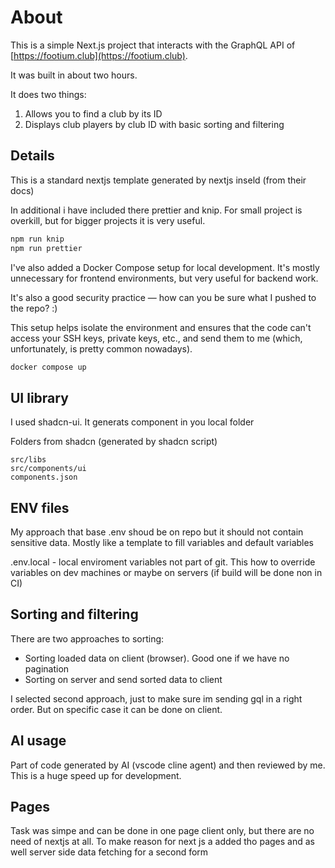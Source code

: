 # About

This is a simple Next.js project that interacts with the GraphQL API of [https://footium.club](https://footium.club). 

It was built in about two hours.

It does two things:

1) Allows you to find a club by its ID
2) Displays club players by club ID with basic sorting and filtering

## Details

This is a standard nextjs template generated by nextjs inseld (from their docs)

In additional i have included there prettier and knip. For small project is overkill, but for bigger projects it is very useful.

```bash
npm run knip
npm run prettier
```

I've also added a Docker Compose setup for local development. It's mostly unnecessary for frontend environments, but very useful for backend work.

It's also a good security practice — how can you be sure what I pushed to the repo? :)

This setup helps isolate the environment and ensures that the code can't access your SSH keys, private keys, etc., and send them to me (which, unfortunately, is pretty common nowadays).

```bash
docker compose up
```

## UI library

I used shadcn-ui. It generats component in you local folder 

Folders from shadcn (generated by shadcn script)

```
src/libs
src/components/ui
components.json
```


## ENV files

My approach that base .env shoud be on repo but it should not contain sensitive data. Mostly like a template to fill variables and default variables

.env.local - local enviroment variables not part of git. This how to override variables on dev machines or maybe on servers (if build will be done non in CI)


## Sorting and filtering

There are two approaches to sorting:
- Sorting loaded data on client (browser). Good one if we have no pagination
- Sorting on server and send sorted data to client

I selected second approach, just to make sure im sending gql in a right order. But on specific case it can be done on client.

## AI usage 

Part of code generated by AI (vscode cline agent) and then reviewed by me. This is a huge speed up for development.


## Pages 
Task was simpe and can be done in one page client only, but there are no need of nextjs at all. To make reason for next js a added tho pages and as well server side data fetching for a second form
